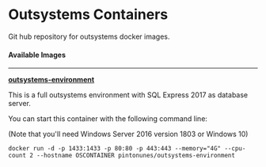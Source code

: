 # Outsystems Containers
Git hub repository for outsystems docker images.

#### Available Images
---

**[outsystems-environment](https://github.com/pintonunes/Outsystems-DockerImages/tree/master/outsystems-environment)**

This is a full outsystems environment with SQL Express 2017 as database server.

You can start this container with the following command line:

(Note that you'll need Windows Server 2016 version 1803 or Windows 10)

````
docker run -d -p 1433:1433 -p 80:80 -p 443:443 --memory="4G" --cpu-count 2 --hostname OSCONTAINER pintonunes/outsystems-environment
````
